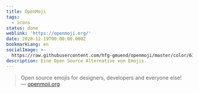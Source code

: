 ```yaml
---
title: OpenMoji
tags:
  - icons
status: done
weblink: 'https://openmoji.org/'
date: 2020-12-19T00:00:00.000Z
bookmarkLang: en
socialImage: >-
  https://raw.githubusercontent.com/hfg-gmuend/openmoji/master/color/618x618/1F64B.png
description: Eine Open Source Alternative von Emojis.
---
```

<blockquote>Open source emojis for designers, developers and everyone else!<footer>— <a href="https://openmoji.org/">openmoji.org</a></footer></blockquote>
